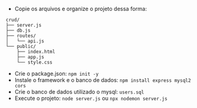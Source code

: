 - Copie os arquivos e organize o projeto dessa forma:
```
crud/
├── server.js
├── db.js
├── routes/
│   └── api.js
└── public/
    ├── index.html
    ├── app.js
    └── style.css
```
- Crie o package.json: ```npm init -y```
- Instale o framework e o banco de dados: ```npm install express mysql2 cors```
- Crie o banco de dados utilizado o mysql: ```users.sql```
- Execute o projeto: ```node server.js``` ou ```npx nodemon server.js```
